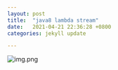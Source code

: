 ```yaml
---
layout: post
title:  "java8 lambda stream"
date:   2021-04-21 22:36:28 +0800
categories: jekyll update

---
```


![img.png][java8]


[java8]: {{site.baseurl}}/assets/images/java8/img.png
